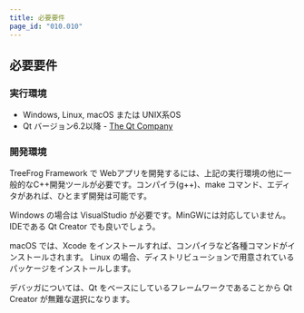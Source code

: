 ```yaml
---
title: 必要要件
page_id: "010.010"
---
```


## 必要要件

### 実行環境

* Windows, Linux, macOS または UNIX系OS
* Qt バージョン6.2以降  -  [The Qt Company](https://www.qt.io/)

### 開発環境

TreeFrog Framework で Webアプリを開発するには、上記の実行環境の他に一般的なC++開発ツールが必要です。コンパイラ(g++)、make コマンド、エディタがあれば、ひとまず開発は可能です。

Windows の場合は VisualStudio が必要です。MinGWには対応していません。IDEである Qt Creator でも良いでしょう。

macOS では、Xcode をインストールすれば、コンパイラなど各種コマンドがインストールされます。
Linux の場合、ディストリビューションで用意されているパッケージをインストールします。

デバッガについては、Qt をベースにしているフレームワークであることから Qt Creator が無難な選択になります。
